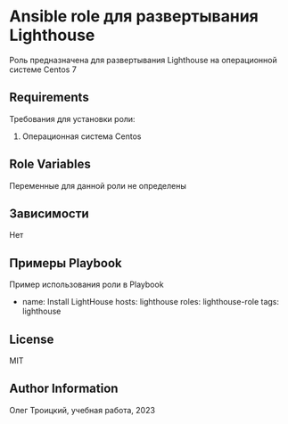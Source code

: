 Ansible role для развертывания Lighthouse
=========

Роль предназначена для развертывания Lighthouse на операционной системе Centos 7

Requirements
------------

Требования для установки роли:

1. Операционная система Centos

Role Variables
--------------

Переменные для данной роли не определены

Зависимости
------------

Нет

Примеры Playbook
----------------

Пример использования роли в Playbook

 - name: Install LightHouse
   hosts: lighthouse
   roles: lighthouse-role
   tags: lighthouse      

License
-------

MIT

Author Information
------------------

Олег Троицкий, учебная работа, 2023
